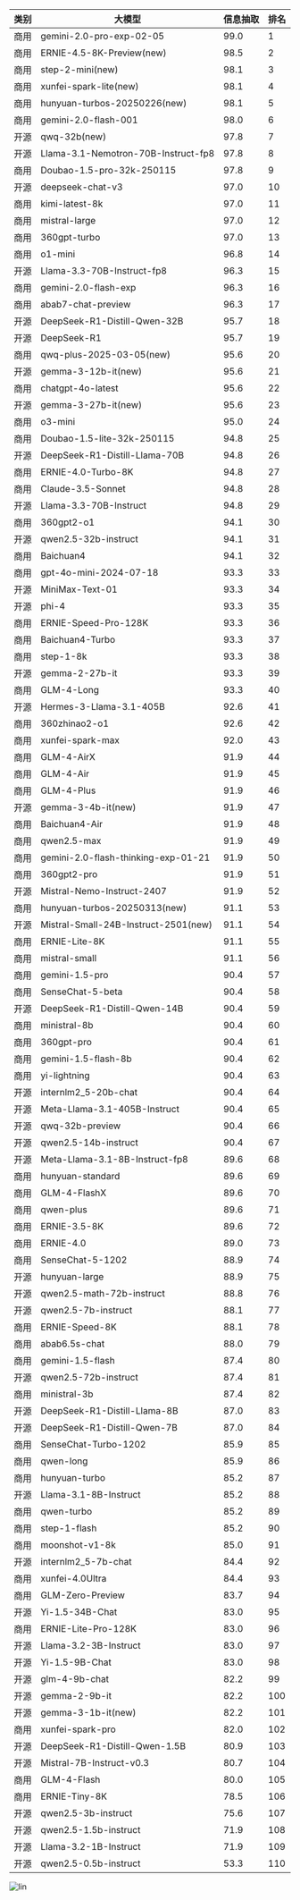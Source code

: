 
| 类别 | 大模型                         | 信息抽取 | 排名 |
|-----|------------------------------|---------|----|
|商用|gemini-2.0-pro-exp-02-05|99.0|1|
|商用|ERNIE-4.5-8K-Preview(new)|98.5|2|
|商用|step-2-mini(new)|98.1|3|
|商用|xunfei-spark-lite(new)|98.1|4|
|商用|hunyuan-turbos-20250226(new)|98.1|5|
|商用|gemini-2.0-flash-001|98.0|6|
|开源|qwq-32b(new)|97.8|7|
|开源|Llama-3.1-Nemotron-70B-Instruct-fp8|97.8|8|
|商用|Doubao-1.5-pro-32k-250115|97.8|9|
|开源|deepseek-chat-v3|97.0|10|
|商用|kimi-latest-8k|97.0|11|
|商用|mistral-large|97.0|12|
|商用|360gpt-turbo|97.0|13|
|商用|o1-mini|96.8|14|
|开源|Llama-3.3-70B-Instruct-fp8|96.3|15|
|商用|gemini-2.0-flash-exp|96.3|16|
|商用|abab7-chat-preview|96.3|17|
|开源|DeepSeek-R1-Distill-Qwen-32B|95.7|18|
|开源|DeepSeek-R1|95.7|19|
|商用|qwq-plus-2025-03-05(new)|95.6|20|
|开源|gemma-3-12b-it(new)|95.6|21|
|商用|chatgpt-4o-latest|95.6|22|
|开源|gemma-3-27b-it(new)|95.6|23|
|商用|o3-mini|95.0|24|
|商用|Doubao-1.5-lite-32k-250115|94.8|25|
|开源|DeepSeek-R1-Distill-Llama-70B|94.8|26|
|商用|ERNIE-4.0-Turbo-8K|94.8|27|
|商用|Claude-3.5-Sonnet|94.8|28|
|开源|Llama-3.3-70B-Instruct|94.8|29|
|商用|360gpt2-o1|94.1|30|
|开源|qwen2.5-32b-instruct|94.1|31|
|商用|Baichuan4|94.1|32|
|商用|gpt-4o-mini-2024-07-18|93.3|33|
|开源|MiniMax-Text-01|93.3|34|
|开源|phi-4|93.3|35|
|商用|ERNIE-Speed-Pro-128K|93.3|36|
|商用|Baichuan4-Turbo|93.3|37|
|商用|step-1-8k|93.3|38|
|开源|gemma-2-27b-it|93.3|39|
|商用|GLM-4-Long|93.3|40|
|开源|Hermes-3-Llama-3.1-405B|92.6|41|
|商用|360zhinao2-o1|92.6|42|
|商用|xunfei-spark-max|92.0|43|
|商用|GLM-4-AirX|91.9|44|
|商用|GLM-4-Air|91.9|45|
|商用|GLM-4-Plus|91.9|46|
|开源|gemma-3-4b-it(new)|91.9|47|
|商用|Baichuan4-Air|91.9|48|
|商用|qwen2.5-max|91.9|49|
|商用|gemini-2.0-flash-thinking-exp-01-21|91.9|50|
|商用|360gpt2-pro|91.9|51|
|开源|Mistral-Nemo-Instruct-2407|91.9|52|
|商用|hunyuan-turbos-20250313(new)|91.1|53|
|开源|Mistral-Small-24B-Instruct-2501(new)|91.1|54|
|商用|ERNIE-Lite-8K|91.1|55|
|商用|mistral-small|91.1|56|
|商用|gemini-1.5-pro|90.4|57|
|商用|SenseChat-5-beta|90.4|58|
|开源|DeepSeek-R1-Distill-Qwen-14B|90.4|59|
|商用|ministral-8b|90.4|60|
|商用|360gpt-pro|90.4|61|
|商用|gemini-1.5-flash-8b|90.4|62|
|商用|yi-lightning|90.4|63|
|开源|internlm2_5-20b-chat|90.4|64|
|开源|Meta-Llama-3.1-405B-Instruct|90.4|65|
|开源|qwq-32b-preview|90.4|66|
|开源|qwen2.5-14b-instruct|90.4|67|
|开源|Meta-Llama-3.1-8B-Instruct-fp8|89.6|68|
|商用|hunyuan-standard|89.6|69|
|商用|GLM-4-FlashX|89.6|70|
|商用|qwen-plus|89.6|71|
|商用|ERNIE-3.5-8K|89.6|72|
|商用|ERNIE-4.0|89.0|73|
|商用|SenseChat-5-1202|88.9|74|
|开源|hunyuan-large|88.9|75|
|开源|qwen2.5-math-72b-instruct|88.8|76|
|开源|qwen2.5-7b-instruct|88.1|77|
|商用|ERNIE-Speed-8K|88.1|78|
|商用|abab6.5s-chat|88.0|79|
|商用|gemini-1.5-flash|87.4|80|
|开源|qwen2.5-72b-instruct|87.4|81|
|商用|ministral-3b|87.4|82|
|开源|DeepSeek-R1-Distill-Llama-8B|87.0|83|
|开源|DeepSeek-R1-Distill-Qwen-7B|87.0|84|
|商用|SenseChat-Turbo-1202|85.9|85|
|商用|qwen-long|85.9|86|
|商用|hunyuan-turbo|85.2|87|
|开源|Llama-3.1-8B-Instruct|85.2|88|
|商用|qwen-turbo|85.2|89|
|商用|step-1-flash|85.2|90|
|商用|moonshot-v1-8k|85.0|91|
|开源|internlm2_5-7b-chat|84.4|92|
|商用|xunfei-4.0Ultra|84.4|93|
|商用|GLM-Zero-Preview|83.7|94|
|开源|Yi-1.5-34B-Chat|83.0|95|
|商用|ERNIE-Lite-Pro-128K|83.0|96|
|开源|Llama-3.2-3B-Instruct|83.0|97|
|开源|Yi-1.5-9B-Chat|83.0|98|
|开源|glm-4-9b-chat|82.2|99|
|开源|gemma-2-9b-it|82.2|100|
|开源|gemma-3-1b-it(new)|82.2|101|
|商用|xunfei-spark-pro|82.0|102|
|开源|DeepSeek-R1-Distill-Qwen-1.5B|80.9|103|
|开源|Mistral-7B-Instruct-v0.3|80.7|104|
|商用|GLM-4-Flash|80.0|105|
|商用|ERNIE-Tiny-8K|78.5|106|
|开源|qwen2.5-3b-instruct|75.6|107|
|开源|qwen2.5-1.5b-instruct|71.9|108|
|开源|Llama-3.2-1B-Instruct|71.9|109|
|开源|qwen2.5-0.5b-instruct|53.3|110|


![lin](../pic/信息抽取.png)
